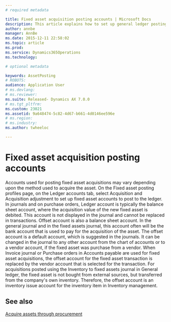 ```yaml
---
# required metadata

title: Fixed asset acquisition posting accounts | Microsoft Docs
description: This article explains how to set up general ledger posting accounts for acquiring assets.
author: annbe
manager: AnnBe
ms.date: 2015-12-11 22:58:02
ms.topic: article
ms.prod: 
ms.service: Dynamics365Operations
ms.technology: 

# optional metadata

keywords: AssetPosting
# ROBOTS: 
audience: Application User
# ms.devlang: 
# ms.reviewer: 
ms.suite: Released- Dynamics AX 7.0.0
# ms.tgt_pltfrm: 
ms.custom: 23021
ms.assetid: 9a648474-5c82-4d67-b661-4d0146ee596e
# ms.region: 
# ms.industry: 
ms.author: twheeloc

---
```


# Fixed asset acquisition posting accounts

Accounts used for posting fixed asset acquisitions may vary depending upon the method used to acquire the asset. On the Fixed asset posting profiles page, on the Ledger accounts tab, select Acquisition and Acquisition adjustment to set up fixed asset accounts to post to the ledger. In journals and on purchase orders, Ledger account is typically the balance sheet account, where the acquisition value of the new fixed asset is debited. This account is not displayed in the journal and cannot be replaced in transactions. Offset account is also a balance sheet account. In the general journal and in the fixed assets journal, this account often will be the bank account that is used to pay for the acquisition of the asset. The offset account is a default account, which is suggested in the journals. It can be changed in the journal to any other account from the chart of accounts or to a vendor account, if the fixed asset was purchase from a vendor. When Invoice journal or Purchase orders in Accounts payable are used for fixed asset acquisitions, the offset account for the fixed asset transaction is replaced by the vendor account that is selected for the transaction. For acquisitions posted using the Inventory to fixed assets journal in General ledger, the fixed asset is not bought from external sources, but transferred from the company's own inventory. Therefore, the offset account is an inventory issue account for the inventory item in Inventory management.



See also
--------

[Acquire assets through procurement](https://ax.help.dynamics.com/en/wiki/Acquire-assets-through-procurement/)

